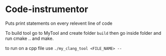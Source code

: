 # Code-instrumentor
Puts print statements on every relevent line of code

To build tool go to MyTool and create folder `build`
then go inside folder and run cmake .. and make.

to run on a cpp file use `./my_clang_tool <FILE_NAME> --`
